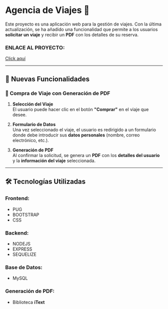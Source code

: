 # Agencia de Viajes 🚀

Este proyecto es una aplicación web para la gestión de viajes. Con la última actualización, se ha añadido una funcionalidad que permite a los usuarios **solicitar un viaje** y recibir un **PDF** con los detalles de su reserva.

### **ENLACE AL PROYECTO:**  
[Click aquí]([http://www.tuenlace.com](https://agencia-ecmb.onrender.com/))

---

## 🚀 Nuevas Funcionalidades

### 📌 **Compra de Viaje con Generación de PDF**

1. **Selección del Viaje**  
   El usuario puede hacer clic en el botón **"Comprar"** en el viaje que desee.  
   
2. **Formulario de Datos**  
   Una vez seleccionado el viaje, el usuario es redirigido a un formulario donde debe introducir sus **datos personales** (nombre, correo electrónico, etc.).
   
3. **Generación de PDF**  
   Al confirmar la solicitud, se genera un **PDF** con los **detalles del usuario** y la **información del viaje** seleccionada.

---

## 🛠️ **Tecnologías Utilizadas**

### **Frontend:**  
  - PUG  
  - BOOTSTRAP  
  - CSS

### **Backend:**  
  - NODEJS  
  - EXPRESS  
  - SEQUELIZE

### **Base de Datos:**  
  - MySQL

### **Generación de PDF:**  
  - Biblioteca **iText**
